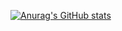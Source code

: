 [![Anurag's GitHub stats](https://github-readme-stats.vercel.app/api?username=spinojara)](https://github.com/anuraghazra/github-readme-stats)
